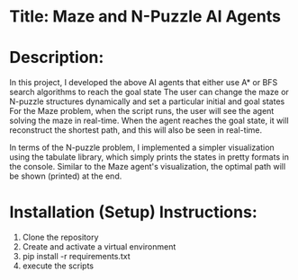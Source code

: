 # Title: Maze and N-Puzzle AI Agents

# Description:
In this project, I developed the above AI agents that either use A* or BFS search algorithms to reach the goal state
The user can change the maze or N-puzzle structures dynamically and set a particular initial and goal states
For the Maze problem, when the script runs, the user will see the agent solving the maze in real-time. When the agent reaches the goal state, it will reconstruct the shortest path, and this will also be seen in real-time.

In terms of the N-puzzle problem, I implemented a simpler visualization using the tabulate library, which simply prints the states in pretty formats in the console. Similar to the Maze agent's visualization, the optimal path will be shown (printed) at the end.

# Installation (Setup) Instructions:
1. Clone the repository
2. Create and activate a virtual environment
3. pip install -r requirements.txt
4. execute the scripts
